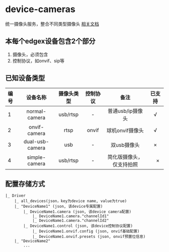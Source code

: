 # device-cameras

统一摄像头服务，整合不同类型摄像头
[相关文档](http://jxdata.jiangxingai.com:10002/oo/r/535650527069912150)

## 本每个edgex设备包含2个部分
1. 摄像头，必须包含
2. 控制协议，如onvif、sip等

## 已知设备类型
| 编号  | 设备名称 | 摄像头类型 | 控制协议 | 备注 |  已支持
| :--- | :-----: | :-------: | :-----: | :--: | :--: |
| 1 | normal-camera | usb/rtsp | - | 普通usb/ip摄像头　| √ |
| 2 | onvif-camera | rtsp | onvif | 球机onvif摄像头 | √ |
| 3 | dual-usb-camera | usb | - | 双usb摄像头 | ×　|
| 4 | simple-camera | usb/rtsp | - | 简化版摄像头，仅支持拍照 |　×　|

## 配置存储方式
```
|_ Driver
    |_ all_devices(json，key为device name, value为true)
    |_ "DeviceName1" (json, 该device专属配置)
        |_ DeviceName1.camera (json, 该device camera配置)
            |_ DeviceName1.camera."channelId1"
            |_ DeviceName1.camera."channelId2"
        |_ DeviceName1.control (json, 该device控制协议配置)
            |_ DeviceName1.onvif.config (json, onvif基础配置)
            |_ DeviceName1.onvif.presets (json, onvif预置位信息)
    |_ "DeviceName2"
        ...
```
